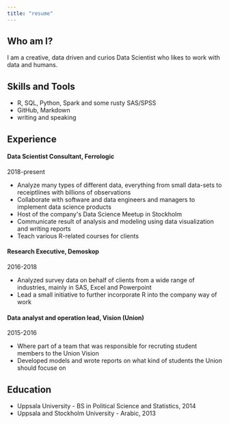 ```yaml
---
title: "resume"
---
```


## Who am I?
I am a creative, data driven and curios Data Scientist who likes to work with data and humans. 

## Skills and Tools

* R, SQL, Python, Spark and some rusty SAS/SPSS
* GitHub, Markdown
* writing and speaking 

## Experience

#### Data Scientist Consultant, Ferrologic
2018-present

* Analyze many types of different data, everything from small data-sets to receiptlines with billions of observations
* Collaborate with software and data engineers and managers to implement data science products
* Host of the company's Data Science Meetup in Stockholm
* Communicate result of analysis and modeling using data visualization and writing reports
* Teach various R-related courses for clients

#### Research Executive, Demoskop
2016-2018

* Analyzed survey data on behalf of clients from a wide range of industries, mainly in SAS, Excel and Powerpoint
* Lead a small initiative to further incorporate R into the company way of work

#### Data analyst and operation lead, Vision (Union)
2015-2016

* Where part of a team that was responsible for recruting student members to the Union Vision
* Developed models and wrote reports on what kind of students the Union should focuse on

## Education

* Uppsala University - BS in Political Science and Statistics, 2014
* Uppsala and Stockholm University - Arabic, 2013
